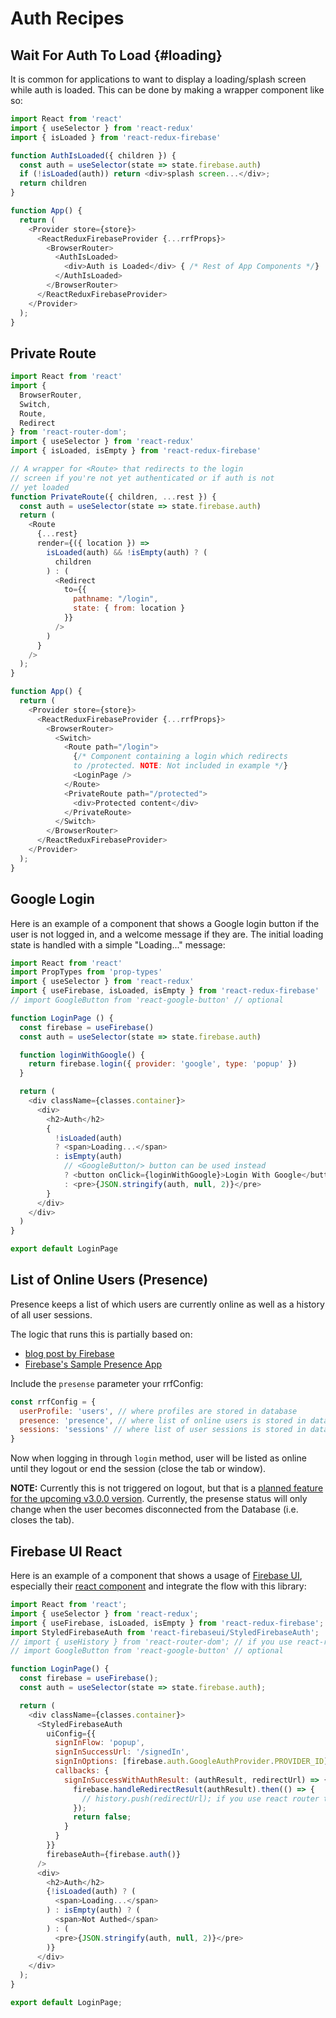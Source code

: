 # Auth Recipes

## Wait For Auth To Load {#loading}

It is common for applications to want to display a loading/splash screen while auth is loaded. This can be done by making a wrapper component like so:

```js
import React from 'react'
import { useSelector } from 'react-redux'
import { isLoaded } from 'react-redux-firebase'

function AuthIsLoaded({ children }) {
  const auth = useSelector(state => state.firebase.auth)
  if (!isLoaded(auth)) return <div>splash screen...</div>;
  return children
}

function App() {
  return (
    <Provider store={store}>
      <ReactReduxFirebaseProvider {...rrfProps}>
        <BrowserRouter>
          <AuthIsLoaded>
            <div>Auth is Loaded</div> { /* Rest of App Components */}
          </AuthIsLoaded>
        </BrowserRouter>
      </ReactReduxFirebaseProvider>
    </Provider>
  );
}
```

## Private Route

```js
import React from 'react'
import {
  BrowserRouter,
  Switch,
  Route,
  Redirect
} from 'react-router-dom';
import { useSelector } from 'react-redux'
import { isLoaded, isEmpty } from 'react-redux-firebase'

// A wrapper for <Route> that redirects to the login
// screen if you're not yet authenticated or if auth is not
// yet loaded
function PrivateRoute({ children, ...rest }) {
  const auth = useSelector(state => state.firebase.auth)
  return (
    <Route
      {...rest}
      render={({ location }) =>
        isLoaded(auth) && !isEmpty(auth) ? (
          children
        ) : (
          <Redirect
            to={{
              pathname: "/login",
              state: { from: location }
            }}
          />
        )
      }
    />
  );
}

function App() {
  return (
    <Provider store={store}>
      <ReactReduxFirebaseProvider {...rrfProps}>
        <BrowserRouter>
          <Switch>
            <Route path="/login">
              {/* Component containing a login which redirects
              to /protected. NOTE: Not included in example */}
              <LoginPage />
            </Route>
            <PrivateRoute path="/protected">
              <div>Protected content</div>
            </PrivateRoute>
          </Switch>
        </BrowserRouter>
      </ReactReduxFirebaseProvider>
    </Provider>
  );
}
```

## Google Login

Here is an example of a component that shows a Google login button if the user is not logged in, and a welcome message if they are. The initial loading state is handled with a simple "Loading..." message:

```js
import React from 'react'
import PropTypes from 'prop-types'
import { useSelector } from 'react-redux'
import { useFirebase, isLoaded, isEmpty } from 'react-redux-firebase'
// import GoogleButton from 'react-google-button' // optional

function LoginPage () {
  const firebase = useFirebase()
  const auth = useSelector(state => state.firebase.auth)

  function loginWithGoogle() {
    return firebase.login({ provider: 'google', type: 'popup' })
  }

  return (
    <div className={classes.container}>
      <div>
        <h2>Auth</h2>
        {
          !isLoaded(auth)
          ? <span>Loading...</span>
          : isEmpty(auth)
            // <GoogleButton/> button can be used instead
            ? <button onClick={loginWithGoogle}>Login With Google</button>
            : <pre>{JSON.stringify(auth, null, 2)}</pre>
        }
      </div>
    </div>
  )
}

export default LoginPage
```

## List of Online Users (Presence)

Presence keeps a list of which users are currently online as well as a history of all user sessions.

The logic that runs this is partially based on:
* [blog post by Firebase](https://firebase.googleblog.com/2013/06/how-to-build-presence-system.html)
* [Firebase's Sample Presence App](https://firebase.google.com/docs/database/web/offline-capabilities#section-sample)

Include the `presense` parameter your rrfConfig:

```js	
const rrfConfig = {
  userProfile: 'users', // where profiles are stored in database
  presence: 'presence', // where list of online users is stored in database
  sessions: 'sessions' // where list of user sessions is stored in database (presence must be enabled)
}
```

Now when logging in through `login` method, user will be listed as online until they logout or end the session (close the tab or window).	

**NOTE:** Currently this is not triggered on logout, but that is a [planned feature for the upcoming v3.0.0 version](https://github.com/prescottprue/react-redux-firebase/wiki/v3.0.0-Roadmap). Currently, the presense status will only change when the user becomes disconnected from the Database (i.e. closes the tab).

## Firebase UI React

Here is an example of a component that shows a usage of [Firebase UI](https://firebase.google.com/docs/auth/web/firebaseui), especially their [react component](https://github.com/firebase/firebaseui-web-react) and integrate the flow with this library:

```js
import React from 'react';
import { useSelector } from 'react-redux';
import { useFirebase, isLoaded, isEmpty } from 'react-redux-firebase';
import StyledFirebaseAuth from 'react-firebaseui/StyledFirebaseAuth';
// import { useHistory } from 'react-router-dom'; // if you use react-router
// import GoogleButton from 'react-google-button' // optional

function LoginPage() {
  const firebase = useFirebase();
  const auth = useSelector(state => state.firebase.auth);

  return (
    <div className={classes.container}>
      <StyledFirebaseAuth
        uiConfig={{
          signInFlow: 'popup',
          signInSuccessUrl: '/signedIn',
          signInOptions: [firebase.auth.GoogleAuthProvider.PROVIDER_ID],
          callbacks: {
            signInSuccessWithAuthResult: (authResult, redirectUrl) => {
              firebase.handleRedirectResult(authResult).then(() => {
                // history.push(redirectUrl); if you use react router to redirect
              });
              return false;
            }
          }
        }}
        firebaseAuth={firebase.auth()}
      />
      <div>
        <h2>Auth</h2>
        {!isLoaded(auth) ? (
          <span>Loading...</span>
        ) : isEmpty(auth) ? (
          <span>Not Authed</span>
        ) : (
          <pre>{JSON.stringify(auth, null, 2)}</pre>
        )}
      </div>
    </div>
  );
}

export default LoginPage;
```
